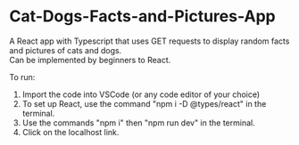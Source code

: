 # Cat-Dogs-Facts-and-Pictures-App
A React app with Typescript that uses GET requests to display random facts and pictures of cats and dogs. <br>
Can be implemented by beginners to React. 

To run:
1. Import the code into VSCode (or any code editor of your choice) <br>
2. To set up React, use the command "npm i -D @types/react" in the terminal.  
3. Use the commands "npm i" then "npm run dev" in the terminal. <br>
4. Click on the localhost link. 
